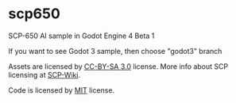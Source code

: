 # scp650

SCP-650 AI sample in Godot Engine 4 Beta 1

If you want to see Godot 3 sample, then choose "godot3" branch

Assets are licensed by [CC-BY-SA 3.0](/LICENSE.CCBYSA3) license. More info about SCP licensing at [SCP-Wiki](https://scp-wiki.wikidot.com/licensing-guide).

Code is licensed by [MIT](/LICENSE.MIT) license.